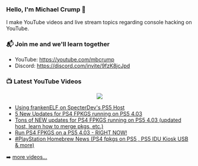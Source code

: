 ### Hello, I'm Michael Crump 👋

I make YouTube videos and live stream topics regarding console hacking on YouTube. 

### 📬 Join me and we'll learn together

- YouTube: https://youtube.com/mbcrump
- Discord: https://discord.com/invite/9fzK8jcJpd

### 📺 Latest YouTube Videos

<div align="center">

[<img src="https://img.shields.io/badge/-Subscribe-red?style=for-the-badge&logo=youtube&logoColor=white"/>](https://www.youtube.com/c/mbcrump?sub_confirmation=1)

</div>

<!-- YOUTUBE:START -->
- [Using frankenELF on SpecterDev&#39;s PS5 Host](https://www.youtube.com/watch?v=YBRRZ4uO-Ww)
- [5 New Updates for PS4 FPKGS running on PS5 4.03](https://www.youtube.com/watch?v=Dj3yPayhS7Q)
- [Tons of NEW updates for PS4 FPKGS running on PS5 4.03 &lpar;updated host, learn how to merge pkgs, etc.&rpar;](https://www.youtube.com/watch?v=GB1Rxh3mlVE)
- [Run PS4 FPKGS on a PS5 4.03 - RIGHT NOW!](https://www.youtube.com/watch?v=8-vuFoAi60g)
- [#PlayStation Homebrew News &lpar;PS4 fpkgs on PS5 , PS5 IDU Kiosk USB &amp; more&rpar;](https://www.youtube.com/watch?v=j8geZpPAqYs)
<!-- YOUTUBE:END -->

➡️ [more videos...](https://youtube.com/mbcrump)

